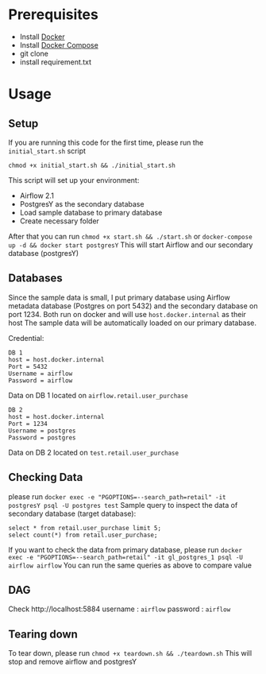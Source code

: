 # Prerequisites
- Install [Docker](https://www.docker.com/)
- Install [Docker Compose](https://docs.docker.com/compose/install/)
- git clone
- install requirement.txt

# Usage
## Setup
If you are running this code for the first time, please run the `initial_start.sh` script
```
chmod +x initial_start.sh && ./initial_start.sh
```
This script will set up your environment:
- Airflow 2.1
- PostgresY as the secondary database
- Load sample database to primary database
- Create necessary folder

After that you can run `chmod +x start.sh && ./start.sh` or `docker-compose up -d && docker start postgresY`
This will start Airflow and our secondary database (postgresY)

## Databases
Since the sample data is small, I put primary database using Airflow metadata database (Postgres on port 5432) and the secondary database on port 1234. Both run on docker and will use `host.docker.internal` as their host
The sample data will be automatically loaded on our primary database.

Credential:
```
DB 1
host = host.docker.internal
Port = 5432
Username = airflow
Password = airflow
```
Data on DB 1 located on `airflow.retail.user_purchase`

```
DB 2
host = host.docker.internal
Port = 1234
Username = postgres
Password = postgres
```
Data on DB 2 located on `test.retail.user_purchase`

## Checking Data
please run `docker exec -e "PGOPTIONS=--search_path=retail" -it postgresY psql -U postgres test`
Sample query to inspect the data of secondary database (target database):

```
select * from retail.user_purchase limit 5;
select count(*) from retail.user_purchase;
```

If you want to check the data from primary database, please run
`docker exec -e "PGOPTIONS=--search_path=retail" -it gl_postgres_1 psql -U airflow airflow`
You can run the same queries as above to compare value

## DAG
Check http://localhost:5884
username : `airflow`
password : `airflow`

## Tearing down
To tear down, please run `chmod +x teardown.sh && ./teardown.sh` This will stop and remove airflow and postgresY

